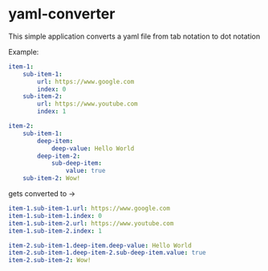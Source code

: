 # yaml-converter
This simple application converts a yaml file from tab notation to dot notation

Example:
```yaml
item-1:
    sub-item-1:
        url: https://www.google.com
        index: 0
    sub-item-2:
        url: https://www.youtube.com
        index: 1

item-2:
    sub-item-1:
        deep-item:
            deep-value: Hello World
        deep-item-2:
            sub-deep-item:
                value: true
    sub-item-2: Wow!

```
gets converted to ->
```yaml
item-1.sub-item-1.url: https://www.google.com
item-1.sub-item-1.index: 0
item-1.sub-item-2.url: https://www.youtube.com
item-1.sub-item-2.index: 1

item-2.sub-item-1.deep-item.deep-value: Hello World
item-2.sub-item-1.deep-item-2.sub-deep-item.value: true
item-2.sub-item-2: Wow!
```
